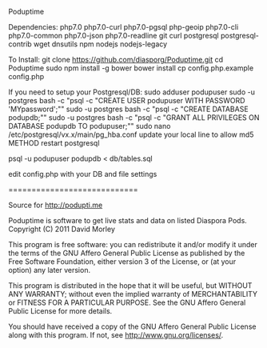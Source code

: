 Poduptime


Dependencies:
php7.0 php7.0-curl php7.0-pgsql php-geoip php7.0-cli php7.0-common php7.0-json php7.0-readline
git
curl
postgresql postgresql-contrib
wget
dnsutils
npm
nodejs nodejs-legacy

To Install:
git clone https://github.com/diasporg/Poduptime.git
cd Poduptime
sudo npm install -g bower
bower install
cp config.php.example config.php

If you need to setup your Postgresql/DB:
  sudo adduser podupuser
  sudo -u postgres bash -c "psql -c \"CREATE USER podupuser WITH PASSWORD 'MYpassword';\""
  sudo -u postgres bash -c "psql -c \"CREATE DATABASE podupdb;\""
  sudo -u postgres bash -c "psql -c \"GRANT ALL PRIVILEGES ON DATABASE podupdb TO podupuser;\""
  sudo nano /etc/postgresql/vx.x/main/pg_hba.conf
  update your local line to allow md5 METHOD
  restart postgresql

psql -u podupuser podupdb < db/tables.sql

edit config.php with your DB and file settings


============================

Source for http://podupti.me

  Poduptime is software to get live stats and data on listed Diaspora Pods.
  Copyright (C) 2011 David Morley

  This program is free software: you can redistribute it and/or modify
  it under the terms of the GNU Affero General Public License as
  published by the Free Software Foundation, either version 3 of the
  License, or (at your option) any later version.

  This program is distributed in the hope that it will be useful,
  but WITHOUT ANY WARRANTY; without even the implied warranty of
  MERCHANTABILITY or FITNESS FOR A PARTICULAR PURPOSE.  See the
  GNU Affero General Public License for more details.

  You should have received a copy of the GNU Affero General Public License
  along with this program.  If not, see <http://www.gnu.org/licenses/>.
